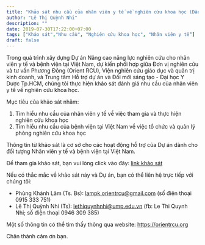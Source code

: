 ```yaml
---
title: "Khảo sát nhu cầu của nhân viên y tế về nghiên cứu khoa học (Đào tạo và Hỗ trợ)"
author: "Lê Thị Quỳnh Nhi"
description: ""
date: 2019-07-30T17:22:00+07:00
tags: ["Khảo sát","Nhu cầu", "Nghiên cứu khoa học", "Nhân viên y tế"]
draft: false
---
```


Trong quá trình xây dựng Dự án Nâng cao năng lực nghiên cứu cho nhân viên y tế và bệnh viện tại Việt Nam, dự kiến phối hợp giữa Đơn vị nghiên cứu và tư vấn Phương Đông (Orient RCU), Viện nghiên cứu giáo dục và quản trị kinh doanh, và Trung tâm Hỗ trợ dự án và Đổi mới sáng tạo - Đại học Y Dược Tp.HCM, chúng tôi thực hiện khảo sát đánh giá nhu cầu của nhân viên y tế về nghiên cứu khoa học. 

Mục tiêu của khảo sát nhằm:

1. Tìm hiểu nhu cầu của nhân viên y tế về việc tham gia và thực hiện nghiên cứu khoa học 
2. Tìm hiểu nhu cầu của bệnh viện tại Việt Nam về việc tổ chức và quản lý phòng nghiên cứu khoa học 

Thông tin từ khảo sát là cơ sở cho các hoạt động hỗ trợ của Dự án dành cho đối tượng Nhân viên y tế và bệnh viện tại Việt Nam.

Để tham gia khảo sát, bạn vui lòng click vào đây: [link khảo sát](https://forms.gle/j9pqVWyFML6U7DDx7)

Nếu có thắc mắc về khảo sát này và Dự án, bạn có thể liên hệ trực tiếp với chúng tôi:

* Phùng Khánh Lâm (Ts. Bs): lampk.orientrcu@gmail.com (số điện thoại 0915 333 751)
* Lê Thị Quỳnh Nhi (Ts): lethiquynhnhi@ump.edu.vn (fb: Le Thi Quynh Nhi; số điện thoại 0946 309 385)

Một số thông tin có thể tìm thấy thông qua website: https://orientrcu.org 

Chân thành cảm ơn bạn. 